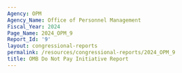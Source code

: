 ```yaml
---
Agency: OPM
Agency_Name: Office of Personnel Management
Fiscal_Year: 2024
Page_Name: 2024_OPM_9
Report_Id: '9'
layout: congressional-reports
permalink: /resources/congressional-reports/2024_OPM_9
title: OMB Do Not Pay Initiative Report
---
```

